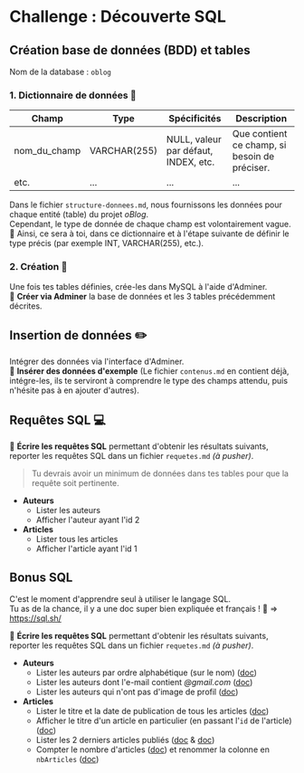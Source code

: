 # Challenge : Découverte SQL

## Création base de données (BDD) et tables

Nom de la database : `oblog`

### 1. Dictionnaire de données :notebook:

|Champ|Type|Spécificités|Description|
|-|-|-|-|
|nom_du_champ|VARCHAR(255)|NULL, valeur par défaut, INDEX, etc.|Que contient ce champ, si besoin de préciser.|
|etc.|...|...|...|

Dans le fichier `structure-donnees.md`, nous fournissons les données pour chaque entité (table) du projet _oBlog_.  
Cependant, le type de donnée de chaque champ est volontairement vague.  
:pencil: Ainsi, ce sera à toi, dans ce dictionnaire et à l'étape suivante de définir le type précis (par exemple INT, VARCHAR(255), etc.).

### 2. Création :hammer:

Une fois tes tables définies, crée-les dans MySQL à l'aide d'Adminer.  
:pencil:  **Créer via Adminer** la base de données et les 3 tables précédemment décrites.

## Insertion de données :pencil2:

Intégrer des données via l'interface d'Adminer.  
:pencil:  **Insérer des données d'exemple** (Le fichier `contenus.md` en contient déjà, intégre-les, ils te serviront à comprendre le type des champs attendu, puis n'hésite pas à en ajouter d'autres).

## Requêtes SQL :computer:

:pencil: **Écrire les requêtes SQL** permettant d'obtenir les résultats suivants, reporter les requêtes SQL dans un fichier `requetes.md` _(à pusher)_.

> Tu devrais avoir un minimum de données dans tes tables pour que la requête soit pertinente.

- **Auteurs**
    - Lister les auteurs
    - Afficher l'auteur ayant l'id 2
- **Articles**
    - Lister tous les articles
    - Afficher l'article ayant l'id 1

## Bonus SQL

C'est le moment d'apprendre seul à utiliser le langage SQL.  
Tu as de la chance, il y a une doc super bien expliquée et français ! :tada: => https://sql.sh/

:pencil: **Écrire les requêtes SQL** permettant d'obtenir les résultats suivants, reporter les requêtes SQL dans un fichier `requetes.md` _(à pusher)_.

- **Auteurs**
  - Lister les auteurs par ordre alphabétique (sur le nom) ([doc](https://sql.sh/cours/order-by))
  - Lister les auteurs dont l'e-mail contient _@gmail.com_ ([doc](https://sql.sh/cours/where/like/wildcards))
  - Lister les auteurs qui n'ont pas d'image de profil ([doc](https://sql.sh/cours/where/is))
- **Articles**
  - Lister le titre et la date de publication de tous les articles ([doc](https://sql.sh/cours/select))
  - Afficher le titre d'un article en particulier (en passant l'`id` de l'article) ([doc](https://sql.sh/cours/where))
  - Lister les 2 derniers articles publiés ([doc](https://sql.sh/cours/order-by) & [doc](https://sql.sh/cours/limit))
  - Compter le nombre d'articles ([doc](https://sql.sh/fonctions/agregation/count)) et renommer la colonne en `nbArticles` ([doc](https://sql.sh/cours/alias))
